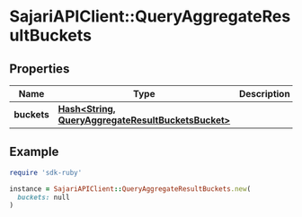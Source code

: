 # SajariAPIClient::QueryAggregateResultBuckets

## Properties

| Name | Type | Description | Notes |
| ---- | ---- | ----------- | ----- |
| **buckets** | [**Hash&lt;String, QueryAggregateResultBucketsBucket&gt;**](QueryAggregateResultBucketsBucket.md) |  | [optional] |

## Example

```ruby
require 'sdk-ruby'

instance = SajariAPIClient::QueryAggregateResultBuckets.new(
  buckets: null
)
```

